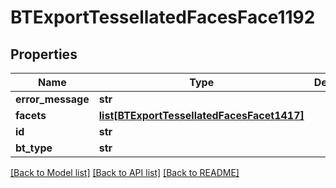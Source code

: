 # BTExportTessellatedFacesFace1192

## Properties
Name | Type | Description | Notes
------------ | ------------- | ------------- | -------------
**error_message** | **str** |  | [optional] 
**facets** | [**list[BTExportTessellatedFacesFacet1417]**](BTExportTessellatedFacesFacet1417.md) |  | [optional] 
**id** | **str** |  | [optional] 
**bt_type** | **str** |  | [optional] 

[[Back to Model list]](../README.md#documentation-for-models) [[Back to API list]](../README.md#documentation-for-api-endpoints) [[Back to README]](../README.md)


